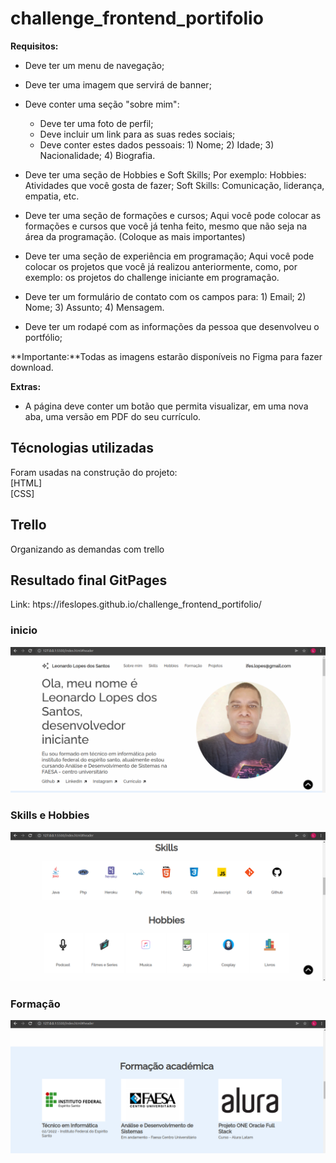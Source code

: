 # challenge_frontend_portifolio

**Requisitos:**

- Deve ter um menu de navegação;
- Deve ter uma imagem que servirá de banner;
- Deve conter uma seção "sobre mim":
   - Deve ter uma foto de perfil;
   - Deve incluir um link para as suas redes sociais;
   - Deve conter estes dados pessoais:
         1) Nome;
         2) Idade;
         3) Nacionalidade;
         4) Biografia.

- Deve ter uma seção de Hobbies e Soft Skills;
 Por exemplo: 
        Hobbies: Atividades que você gosta de fazer;
        Soft Skills: Comunicação, liderança, empatia, etc.
- Deve ter uma seção de formações e cursos;
Aqui você pode colocar as formações e cursos que você já tenha feito, mesmo que não seja na área da programação. (Coloque as mais importantes)
- Deve ter uma  seção de experiência em programação;
Aqui você pode colocar os projetos que você já realizou anteriormente, como, por exemplo: os projetos do challenge iniciante em programação.
- Deve ter um formulário de contato com os campos para:
         1) Email;
         2) Nome;
         3) Assunto;
         4) Mensagem.
- Deve ter um rodapé com as informações da pessoa que desenvolveu o portfólio;

**Importante:**Todas as imagens estarão disponíveis no Figma para fazer download.

**Extras:**
- A página deve conter um botão que permita visualizar, em uma nova aba, uma versão em PDF do seu currículo. 



## Técnologias utilizadas
Foram usadas na construção do projeto:<br>
[HTML]<br>
[CSS] <br>


## Trello 
Organizando as demandas com trello 


## Resultado final GitPages
Link: htps://ifeslopes.github.io/challenge_frontend_portifolio/
### inicio
![Screenshot](https://github.com/ifeslopes/challenge_frontend_portifolio/blob/main/images/readme_fotos/inicio.png)
### Skills e Hobbies
![Screenshot](https://github.com/ifeslopes/challenge_frontend_portifolio/blob/main/images/readme_fotos/skill.png)
### Formação
![Screenshot](https://github.com/ifeslopes/challenge_frontend_portifolio/blob/main/images/readme_fotos/formacao.png)
